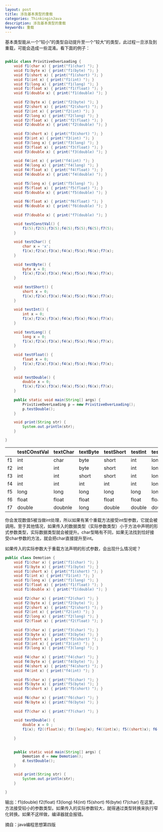 ```yaml
---
layout: post
title: 涉及基本类型的重载
categories: ThinkinginJava
description: 涉及基本类型的重载
keywords: 重载
---
```


基本类型能从一个“较小”的类型自动提升至一个“较大”的类型，此过程一旦涉及到重载，可能会造成一些混淆。看下面的例子：

```java

public class PrivitiveOverLoading {
	void f1(char x) { print("f1(char) "); }
	void f1(byte x) { print("f1(byte) "); }
	void f1(short x) { print("f1(short) "); }
	void f1(int x) { print("f1(int) "); }
	void f1(long x) { print("f1(long) "); }
	void f1(float x) { print("f1(float) "); }
	void f1(double x) { print("f1(double) "); }
	
	void f2(byte x) { print("f2(byte) "); }
	void f2(short x) { print("f2(short) "); }
	void f2(int x) { print("f2(int) "); }
	void f2(long x) { print("f2(long) "); }
	void f2(float x) { print("f2(float) "); }
	void f2(double x) { print("f2(double) "); }
	
	void f3(short x) { print("f3(short) "); }
	void f3(int x) { print("f3(int) "); }
	void f3(long x) { print("f3(long) "); }
	void f3(float x) { print("f3(float) "); }
	void f3(double x) { print("f3(double) "); }
	
	void f4(int x) { print("f4(int) "); }
	void f4(long x) { print("f4(long) "); }
	void f4(float x) { print("f4(float) "); }
	void f4(double x) { print("f4(double) "); }
	
	void f5(long x) { print("f5(long) "); }
	void f5(float x) { print("f5(float) "); }
	void f5(double x) { print("f5(double) "); }
	
	void f6(float x) { print("f6(float) "); }
	void f6(double x) { print("f6(double) "); }
	
	void f7(double x) { print("f7(double) "); }

	void testConstVal() {
		f1(5);f2(5);f3(5);f4(5);f5(5);f6(5);f7(5);
	}
	
	void testChar() {
		char x = 'x';
		f1(x);f2(x);f3(x);f4(x);f5(x);f6(x);f7(x);
	}
	
	void testByte() {
		byte x = 0;
		f1(x);f2(x);f3(x);f4(x);f5(x);f6(x);f7(x);
	}
	
	void testShort() {
		short x = 0;
		f1(x);f2(x);f3(x);f4(x);f5(x);f6(x);f7(x);
	}
	
	void testInt() {
		int x = 0;
		f1(x);f2(x);f3(x);f4(x);f5(x);f6(x);f7(x);
	}
	
	void testLong() {
		long x = 0;
		f1(x);f2(x);f3(x);f4(x);f5(x);f6(x);f7(x);
	}
	
	void testFloat() {
		float x = 0;
		f1(x);f2(x);f3(x);f4(x);f5(x);f6(x);f7(x);
	}
	
	void testDouble() {
		double x = 0;
		f1(x);f2(x);f3(x);f4(x);f5(x);f6(x);f7(x);
	}
	
	public static void main(String[] args) {
		PrivitiveOverLoading p = new PrivitiveOverLoading();
		p.testDouble();
	}

	void print(String str) {
		System.out.println(str);
	}

}

```

   |    | testCOnstVal | textChar | textByte | testShort | testInt | testLong | testFloat | testDouble |
   |----|--------------|----------|----------|-----------|---------|----------|-----------|------------|
   | f1 | int          | char     | byte     | short     | int     | long     | float     | double     |
   | f2 | int          | int      | byte     | short     | int     | long     | float     | double     |
   | f3 | int          | int      | short    | short     | int     | long     | float     | double     |
   | f4 | int          | int      | int      | int       | int     | long     | float     | double     |
   | f5 | long         | long     | long     | long      | long    | long     | float     | double     |
   | f6 | float        | float    | float    | float     | float   | float    | float     | double     |
   | f7 | double       | doubnle  | long     | double    | double  | double   | double    | double     |  
	
你会发现数值5被当做int处理，所以如果有某个重载方法接受int型参数，它就会被调用。至于其他情况，如果传入的数据类型（实际参数类型）小于方法中声明的形式参数类型，实际数据类型就会被提升。char型略有不同，如果无法找到恰好接受char参数的方法，就会把char直接提升至int。

如果传入的实际参数大于重载方法声明的形式参数，会出现什么情况呢？

```java
public class Demotion {
	void f1(char x) { print("f1(char) "); }
	void f1(byte x) { print("f1(byte) "); }
	void f1(short x) { print("f1(short) "); }
	void f1(int x) { print("f1(int) "); }
	void f1(long x) { print("f1(long) "); }
	void f1(float x) { print("f1(float) "); }
	void f1(double x) { print("f1(double) "); }
	
	void f2(char x) { print("f2(char) "); }
	void f2(byte x) { print("f2(byte) "); }
	void f2(short x) { print("f2(short) "); }
	void f2(int x) { print("f2(int) "); }
	void f2(long x) { print("f2(long) "); }
	void f2(float x) { print("f2(float) "); }
	
	void f3(char x) { print("f3(char) "); }
	void f3(byte x) { print("f3(byte) "); }
	void f3(short x) { print("f3(short) "); }
	void f3(int x) { print("f3(int) "); }
	void f3(long x) { print("f3(long) "); }
	
	void f4(char x) { print("f4(char) "); }
	void f4(byte x) { print("f4(byte) "); }
	void f4(short x) { print("f4(short) "); }
	void f4(int x) { print("f4(int) "); }
	
	void f5(char x) { print("f5(char) "); }
	void f5(byte x) { print("f5(byte) "); }
	void f5(short x) { print("f5(short) "); }
	
	void f6(char x) { print("f6(char) "); }
	void f6(byte x) { print("f6(byte) "); }
	
	void f7(char x) { print("f7(char) "); }
	
	void testDouble() {
		double x = 0 ;
		f1(x); f2((float)x); f3((long)x); f4((int)x); f5((short)x); f6((byte)x); f7((char)x);
		
	}
	
	
	public static void main(String[] args) {
		Demotion d = new Demotion();
		d.testDouble();
	}

	void print(String str) {
		System.out.println(str);
	}

}
```

输出：f1(double) f2(float) f3(long) f4(int) f5(short) f6(byte) f7(char) 
在这里，方法接受较小的参数类型。如果传入的实际参数较大，就得通过类型转换来执行窄化转换。如果不这样做，编译器就会报错。





摘自：java编程思想第四版